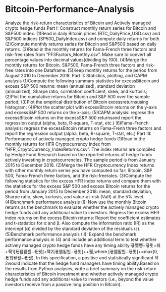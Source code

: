 # Bitcoin-Performance-Analysis
Analyze the risk-return characteristics of Bitcoin and Actively managed crypto hedge funds
Part I: Construct monthly return series for Bitcoin and S&P500 index.
 (1)Read in daily Bitcoin prices (BTC_DailyPrice_USD.csv) and S&P500 indices (SP500_DailyIndex.csv) and compute daily returns for both.
 (2)Compute monthly returns series for Bitcoin and S&P500 based on daily returns.
 (3)Read in the monthly returns for Fama-French three factors and risk-free rates from “FF3Factors_Monthly.csv”. Make sure to convert all percentage values into decimal values(dividing by 100).
 (4)Merge the monthly returns for Bitcoin, S&P500, Fama-French three factors and risk-free rates into one Dataframe.
 (5)Keep monthly returns for the period from August 2010 to December 2018.
Part II: Statistics, plotting, and CAPM analysis
  (1)Compute the following summary statistics for excessBitcoin and excess S&P 500 returns: mean (annualized), standard deviation (annualized), Sharpe ratio, correlation coefficient, skew, and kurtosis;
  (2)Plot the cumulative returns for Bitcoin and S&P 500 over the sample period;
  (3)Plot the empirical distribution of Bitcoin excessreturnsusing histogram;
  (4)Plot the scatter plot with excessBitcoin returns on the y-axis and excessS&P 500 returns on the x-axis;
  (5)CAPM analysis: regress the excessBitcoin returns on the excessS&P 500 returnsand report the regression output (alpha, beta, R-square, T-stat, etc.)
  (6)Fama-French analysis: regress the excessBitcoin returns on Fama-Frenh three factors and report the regression output (alpha, beta, R-square, T-stat, etc.)
 Part III: Performance of actively managed crypto hedge funds
  (1)Read in the monthly returns for HFR Cryptocurrency Index from “HFR_CrpytoCurrency_IndexReturns.csv”. The index returns are compiled by Hedge Fund Research based on the reported returns of hedge funds actively investing in cryptocurrencies. The sample period is from January 2015 to December 2018.
  (2)Merge the HFR Cryptocurrency Index returns with other monthly return series you have computed so far: Bitcoin, S&P 500, Fama-French three factors, and the risk-freerates.
  (3)Compute the following statistics for the excess HFR index returns and compare them with the statistics for the excess S&P 500 and excess Bitcoin returns for the period from January 2015 to December 2018: mean, standard deviation, Sharpe ratio, skew, kurtosis, and value-at-risk (VaR) at the 5% level.
  (4)Benchmark performance analysis 
  (I): Now use the monthly Bitcoin returns as the benchmark to evaluate whether the actively managed crypto hedge funds add any additional value to investors. Regress the excess HFR index returns on the excess Bitcoin returns: Report the coefficient estimates and t-statistics for α and β. Also compute the information ratio (IR) as the intercept (α) divided by the standard deviation of the residuals (ԑ).(5)Benchmark performance analysis 
  (II): Expand the benchmark performance analysis in (4) and include an additional term to test whether actively managed crypto hedge funds have any timing ability:푟퐻퐹−푟푓=훼+훽1[푟퐵푇푈−푟푓]+훽2[푟퐵푇푈−푟푓]++휀,where [푟퐵푇푈−푟푓]+=max⁡(0,푟퐵푇푈−푟푓). In this specification, a positive and statistically significant 훽2would indicate that the hedge fund managers have timing ability.Based on the results from Python analyses, write a brief summary on the risk-return characteristics of Bitcoin investment and whether actively managed crypto hedge funds add any additional value to investors (i.e., beyond the value investors receive from a passive long position in Bitcoin).
